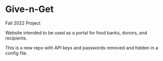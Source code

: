 # Give-n-Get

Fall 2022 Project

Website intended to be used as a portal for food banks, donors, and recipients.

This is a new repo with API keys and passwords removed and hidden in a config file. 
